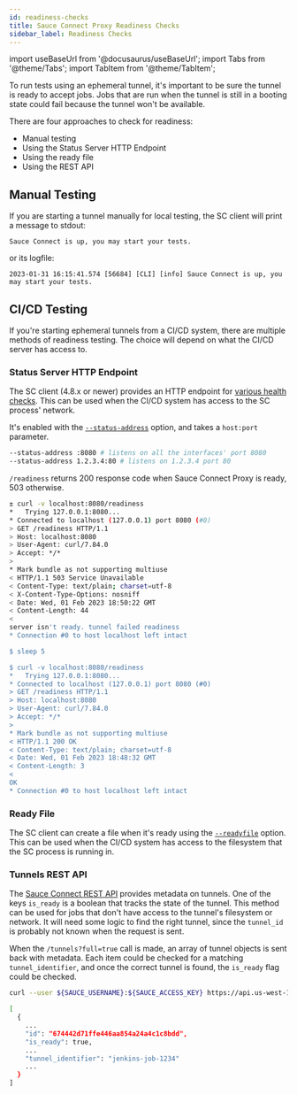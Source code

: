 ```yaml
---
id: readiness-checks
title: Sauce Connect Proxy Readiness Checks
sidebar_label: Readiness Checks
---
```


import useBaseUrl from '@docusaurus/useBaseUrl';
import Tabs from '@theme/Tabs';
import TabItem from '@theme/TabItem';

To run tests using an ephemeral tunnel, it's important to be sure the tunnel is ready to accept jobs. Jobs that are run when the tunnel is still in a booting state could fail because the tunnel won't be available.

There are four approaches to check for readiness:

- Manual testing
- Using the Status Server HTTP Endpoint
- Using the ready file
- Using the REST API

## Manual Testing

If you are starting a tunnel manually for local testing, the SC client will print a message to stdout:

```
Sauce Connect is up, you may start your tests.
```

or its logfile:

```
2023-01-31 16:15:41.574 [56684] [CLI] [info] Sauce Connect is up, you may start your tests.
```

## CI/CD Testing

If you're starting ephemeral tunnels from a CI/CD system, there are multiple methods of readiness testing. The choice will depend on what the CI/CD server has access to.

### Status Server HTTP Endpoint

The SC client (4.8.x or newer) provides an HTTP endpoint for [various health checks](/secure-connections/sauce-connect/proxy-tunnels/#status-server-endpoints). This can be used when the CI/CD system has access to the SC process' network.

It's enabled with the [`--status-address`](/dev/cli/sauce-connect-proxy/#--status-address) option, and takes a `host:port` parameter.

```bash
--status-address :8080 # listens on all the interfaces' port 8080
--status-address 1.2.3.4:80 # listens on 1.2.3.4 port 80
```

`/readiness` returns 200 response code when Sauce Connect Proxy is ready, 503 otherwise.

```bash
± curl -v localhost:8080/readiness
*   Trying 127.0.0.1:8080...
* Connected to localhost (127.0.0.1) port 8080 (#0)
> GET /readiness HTTP/1.1
> Host: localhost:8080
> User-Agent: curl/7.84.0
> Accept: */*
>
* Mark bundle as not supporting multiuse
< HTTP/1.1 503 Service Unavailable
< Content-Type: text/plain; charset=utf-8
< X-Content-Type-Options: nosniff
< Date: Wed, 01 Feb 2023 18:50:22 GMT
< Content-Length: 44
<
server isn't ready. tunnel failed readiness
* Connection #0 to host localhost left intact

$ sleep 5

$ curl -v localhost:8080/readiness
*   Trying 127.0.0.1:8080...
* Connected to localhost (127.0.0.1) port 8080 (#0)
> GET /readiness HTTP/1.1
> Host: localhost:8080
> User-Agent: curl/7.84.0
> Accept: */*
>
* Mark bundle as not supporting multiuse
< HTTP/1.1 200 OK
< Content-Type: text/plain; charset=utf-8
< Date: Wed, 01 Feb 2023 18:48:32 GMT
< Content-Length: 3
<
OK
* Connection #0 to host localhost left intact
```

### Ready File

The SC client can create a file when it's ready using the [`--readyfile`](/dev/cli/sauce-connect-proxy/#--readyfile) option. This can be used when the CI/CD system has access to the filesystem that the SC process is running in.

### Tunnels REST API

The [Sauce Connect REST API](/dev/api/connect/#get-tunnels-for-a-user) provides metadata on tunnels. One of the keys `is_ready` is a boolean that tracks the state of the tunnel. This method can be used for jobs that don't have access to the tunnel's filesystem or network. It will need some logic to find the right tunnel, since the `tunnel_id` is probably not known when the request is sent.

When the `/tunnels?full=true` call is made, an array of tunnel objects is sent back with metadata. Each item could be checked for a matching `tunnel_identifier`, and once the correct tunnel is found, the `is_ready` flag could be checked.

```bash
curl --user ${SAUCE_USERNAME}:${SAUCE_ACCESS_KEY} https://api.us-west-1.saucelabs.com/rest/v1/${SAUCE_USERNAME}/tunnels?full=true

[
  {
    ...
    "id": "674442d71ffe446aa854a24a4c1c8bdd",
    "is_ready": true,
    ...
    "tunnel_identifier": "jenkins-job-1234"
    ...
  }
]
```
